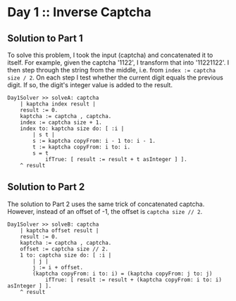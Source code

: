 # Day 1 :: Inverse Captcha

## Solution to Part 1

To solve this problem, I took the input (captcha) and concatenated it to
itself.  For example, given the captcha '1122', I transform that into
'11221122'.  I then step through the string from the middle, i.e. from `index
:= captcha size / 2`.  On each step I test whether the current digit equals the
previous digit.  If so, the digit's integer value is added to the result.

```smalltalk
Day1Solver >> solveA: captcha
	| kaptcha index result |
	result := 0.
	kaptcha := captcha , captcha.
	index := captcha size + 1.
	index to: kaptcha size do: [ :i | 
		| s t |
		s := kaptcha copyFrom: i - 1 to: i - 1.
		t := kaptcha copyFrom: i to: i.
		s = t
			ifTrue: [ result := result + t asInteger ] ].
	^ result
```

## Solution to Part 2

The solution to Part 2 uses the same trick of concatenated captcha.  However,
instead of an offset of -1, the offset is `captcha size // 2`.

```smalltalk
Day1Solver >> solveB: captcha
	| kaptcha offset result |
	result := 0.
	kaptcha := captcha , captcha.
	offset := captcha size // 2.
	1 to: captcha size do: [ :i | 
		| j |
		j := i + offset.
		(kaptcha copyFrom: i to: i) = (kaptcha copyFrom: j to: j)
			ifTrue: [ result := result + (kaptcha copyFrom: i to: i) asInteger ] ].
	^ result
```
